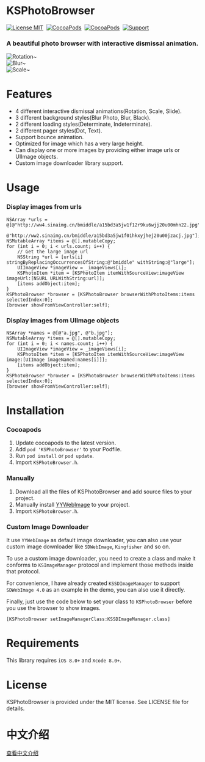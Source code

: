 KSPhotoBrowser
==============
[![License MIT](https://img.shields.io/badge/license-MIT-green.svg?style=flat)](https://raw.githubusercontent.com/skx926/KSPhotoBrowser/master/LICENSE)&nbsp;
[![CocoaPods](http://img.shields.io/cocoapods/v/KSPhotoBrowser.svg?style=flat)](http://cocoapods.org/?q=KSPhotoBrowser)&nbsp;
[![CocoaPods](http://img.shields.io/cocoapods/p/KSPhotoBrowser.svg?style=flat)](http://cocoapods.org/?q=KSPhotoBrowser)&nbsp;
[![Support](https://img.shields.io/badge/support-iOS%208.0%2B%20-blue.svg?style=flat)](https://www.apple.com/nl/ios/)&nbsp;

### A beautiful photo browser with interactive dismissal animation.

![Rotation~](https://raw.github.com/skx926/KSPhotoBrowser/master/Demo/Rotation.gif)<br>
![Blur~](https://raw.github.com/skx926/KSPhotoBrowser/master/Demo/Blur.gif)<br>
![Scale~](https://raw.github.com/skx926/KSPhotoBrowser/master/Demo/Scale.gif)


Features
==============
- 4 different interactive dismissal animations(Rotation, Scale, Slide).
- 3 different background styles(Blur Photo, Blur, Black).
- 2 different loading styles(Determinate, Indeterminate).
- 2 different pager styles(Dot, Text).
- Support bounce animation.
- Optimized for image which has a very large height.
- Can display one or more images by providing either image urls or UIImage objects.
- Custom image downloader library support.


Usage
==============
### Display images from urls
```objc
NSArray *urls = @[@"http://ww4.sinaimg.cn/bmiddle/a15bd3a5jw1f12r9ku6wjj20u00mhn22.jpg",
                  @"http://ww2.sinaimg.cn/bmiddle/a15bd3a5jw1f01hkxyjhej20u00jzacj.jpg"];
NSMutableArray *items = @[].mutableCopy;
for (int i = 0; i < urls.count; i++) {
    // Get the large image url
    NSString *url = [urls[i] stringByReplacingOccurrencesOfString:@"bmiddle" withString:@"large"];
    UIImageView *imageView = _imageViews[i];
    KSPhotoItem *item = [KSPhotoItem itemWithSourceView:imageView imageUrl:[NSURL URLWithString:url]];
    [items addObject:item];
}
KSPhotoBrowser *browser = [KSPhotoBrowser browserWithPhotoItems:items selectedIndex:0];
[browser showFromViewController:self];
```

### Display images from UIImage objects
```objc
NSArray *names = @[@"a.jpg", @"b.jpg"];
NSMutableArray *items = @[].mutableCopy;
for (int i = 0; i < names.count; i++) {
    UIImageView *imageView = _imageViews[i];
    KSPhotoItem *item = [KSPhotoItem itemWithSourceView:imageView image:[UIImage imageNamed:names[i]]];
    [items addObject:item];
}
KSPhotoBrowser *browser = [KSPhotoBrowser browserWithPhotoItems:items selectedIndex:0];
[browser showFromViewController:self];
```

Installation
==============
### Cocoapods
1. Update cocoapods to the latest version.
2. Add `pod 'KSPhotoBrowser'` to your Podfile.
3. Run `pod install` or `pod update`.
4. Import `KSPhotoBrowser.h`.


### Manually
1. Download all the files of KSPhotoBrowser and add source files to your project.
2. Manually install [YYWebImage](https://github.com/ibireme/YYWebImage) to your project.
3. Import `KSPhotoBrowser.h`.

### Custom Image Downloader
It use `YYWebImage` as default image downloader, you can also use your custom image downloader like `SDWebImage`, `Kingfisher` and so on.

To use a custom image downloader, you need to create a class and make it conforms to `KSImageManager` protocol and implement those methods inside that protocol.

For convenience, I have already created `KSSDImageManager` to support `SDWebImage 4.0` as an example in the demo, you can also use it directly.

Finally, just use the code below to set your class to `KSPhotoBrowser` before you use the browser to show images.

```objc
[KSPhotoBrowser setImageManagerClass:KSSDImageManager.class]
```

Requirements
==============
This library requires `iOS 8.0+` and `Xcode 8.0+`.


License
==============
KSPhotoBrowser is provided under the MIT license. See LICENSE file for details.


中文介绍
==============
[查看中文介绍](http://skx926.com/2017/01/04/ksphotobrowser/)
